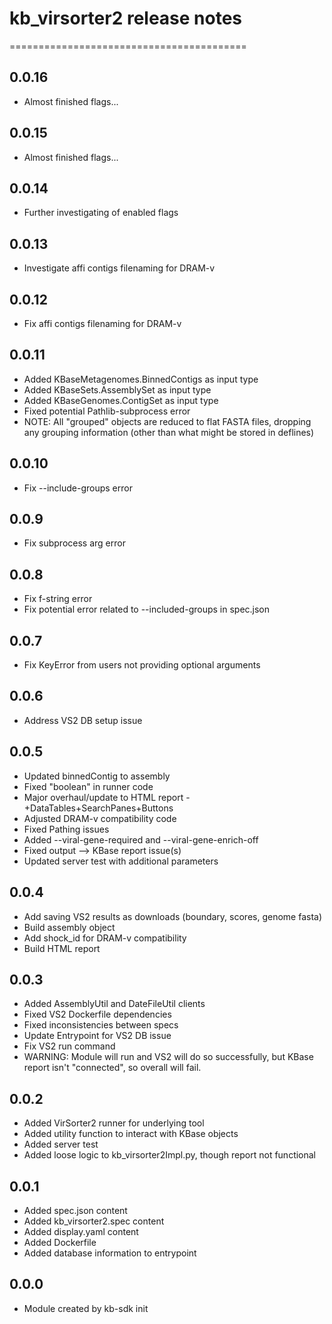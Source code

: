 # kb_virsorter2 release notes
=========================================

0.0.16
------
* Almost finished flags...

0.0.15
------
* Almost finished flags...

0.0.14
------
* Further investigating of enabled flags

0.0.13
------
* Investigate affi contigs filenaming for DRAM-v

0.0.12
------
* Fix affi contigs filenaming for DRAM-v

0.0.11
------
* Added KBaseMetagenomes.BinnedContigs as input type
* Added KBaseSets.AssemblySet as input type
* Added KBaseGenomes.ContigSet as input type
* Fixed potential Pathlib-subprocess error
* NOTE: All "grouped" objects are reduced to flat FASTA files, dropping any grouping information (other than what might be stored in deflines)

0.0.10
------
* Fix --include-groups error

0.0.9
-----
* Fix subprocess arg error

0.0.8
-----
* Fix f-string error
* Fix potential error related to --included-groups in spec.json

0.0.7
-----
* Fix KeyError from users not providing optional arguments

0.0.6
-----
* Address VS2 DB setup issue

0.0.5
-----
* Updated binnedContig to assembly
* Fixed "boolean" in runner code
* Major overhaul/update to HTML report - +DataTables+SearchPanes+Buttons
* Adjusted DRAM-v compatibility code
* Fixed Pathing issues
* Added --viral-gene-required and --viral-gene-enrich-off
* Fixed output --> KBase report issue(s)
* Updated server test with additional parameters

0.0.4
-----
* Add saving VS2 results as downloads (boundary, scores, genome fasta)
* Build assembly object
* Add shock_id for DRAM-v compatibility
* Build HTML report

0.0.3
-----
* Added AssemblyUtil and DateFileUtil clients
* Fixed VS2 Dockerfile dependencies
* Fixed inconsistencies between specs
* Update Entrypoint for VS2 DB issue
* Fix VS2 run command
* WARNING: Module will run and VS2 will do so successfully, but KBase report isn't "connected", so overall will fail.

0.0.2
-----
* Added VirSorter2 runner for underlying tool
* Added utility function to interact with KBase objects
* Added server test
* Added loose logic to kb_virsorter2Impl.py, though report not functional

0.0.1
-----
* Added spec.json content
* Added kb_virsorter2.spec content
* Added display.yaml content
* Added Dockerfile
* Added database information to entrypoint

0.0.0
-----
* Module created by kb-sdk init
